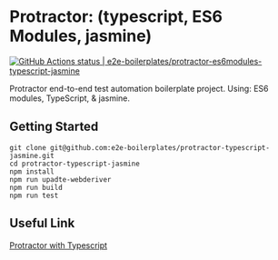 # Protractor: (typescript, ES6 Modules, jasmine)
[![GitHub Actions status | e2e-boilerplates/protractor-es6modules-typescript-jasmine](https://github.com/e2e-boilerplates/protractor-es6modules-typescript-jasmine/workflows/protractor-es6modules-typescript-jasmine/badge.svg)](https://github.com/e2e-boilerplates/protractor-es6modules-typescript-jasmine/actions?workflow=protractor-es6modules-typescript-jasmine)

Protractor end-to-end test automation boilerplate project. Using: ES6 modules, TypeScript, & jasmine.

## Getting Started

    git clone git@github.com:e2e-boilerplates/protractor-typescript-jasmine.git
    cd protractor-typescript-jasmine
    npm install
    npm run upadte-webderiver
    npm run build
    npm run test

## Useful Link

[Protractor with Typescript](https://github.com/angular/protractor/tree/master/exampleTypescript)
